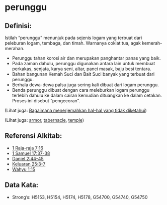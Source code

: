 # perunggu

## Definisi:

Istilah “perunggu” menunjuk pada sejenis logam yang terbuat dari peleburan logam, tembaga, dan timah. Warnanya coklat tua, agak kemerah-merahan.

* Perunggu tahan korosi air dan merupakan panghantar panas yang baik.
* Pada zaman dahulu, perunggu digunakan antara lain untuk membuat perkakas, senjata, karya seni, altar, panci masak, baju besi tentara.
* Bahan bangunan Kemah Suci dan Bait Suci banyak yang terbuat dari perunggu.
* Berhala dewa-dewa palsu juga sering kali dibuat dari logam perunggu.
* Benda perunggu dibuat dengan cara meleburkan logam perunggu terlebih dahulu ke dalam cairan kemudian dituangkan ke dalam cetakan. Proses ini disebut “pengecoran”.

(Lihat juga: [Bagaimana menerjemahkan hal-hal yang tidak diketahui](rc://en/ta/man/translate/translate-unknown))

(Lihat juga: [armor](../other/armor.md), [tabernacle](../kt/tabernacle.md), [temple](../kt/temple.md))

## Referensi Alkitab:

* [1 Raja-raja 7:16](rc://en/tn/help/1ki/07/16)
* [1 Samuel 17:37-38](rc://en/tn/help/1sa/17/37)
* [Daniel 2:44-45](rc://en/tn/help/dan/02/44)
* [Keluaran 25:3-7](rc://en/tn/help/exo/25/03)
* [Wahyu 1:15](rc://en/tn/help/rev/01/15)

## Data Kata:

* Strong’s: H5153, H5154, H5174, H5178, G54700, G54740, G54750
